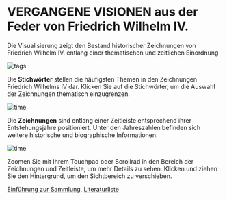# VERGANGENE VISIONEN aus der Feder von Friedrich Wilhelm IV.

Die Visualisierung zeigt den Bestand historischer Zeichnungen von Friedrich Wilhelm IV. entlang einer thematischen und zeitlichen Einordnung.

![tags](img/infobar_tags.svg)

Die **Stichwörter** stellen die häufigsten Themen in den Zeichnungen Friedrich Wilhelms IV dar. Klicken Sie auf die Stichwörter, um die Auswahl der Zeichnungen thematisch einzugrenzen.

![time](img/infobar_time.svg)

Die __Zeichnungen__ sind entlang einer Zeitleiste entsprechend ihrer Entstehungsjahre positioniert. Unter den Jahreszahlen befinden sich weitere historische und biographische Informationen.

![time](img/infobar_scroll.svg)

Zoomen Sie mit Ihrem Touchpad oder Scrollrad in den Bereich der Zeichnungen und Zeitleiste, um mehr Details zu sehen. Klicken und ziehen Sie den Hintergrund, um den Sichtbereich zu verschieben.

[Einführung zur Sammlung](https://vikusviewer.fh-potsdam.de/fw4/pdf/Einfuehrung-zur-Sammlung.pdf), [Literaturliste](https://vikusviewer.fh-potsdam.de/fw4/pdf/Literatur.pdf)